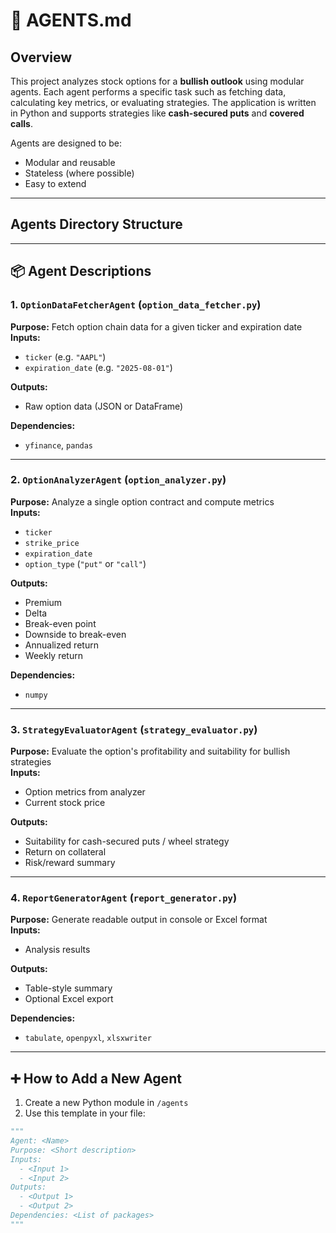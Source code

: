 # 🧠 AGENTS.md

## Overview

This project analyzes stock options for a **bullish outlook** using modular agents. Each agent performs a specific task such as fetching data, calculating key metrics, or evaluating strategies. The application is written in Python and supports strategies like **cash-secured puts** and **covered calls**.

Agents are designed to be:
- Modular and reusable
- Stateless (where possible)
- Easy to extend

---

## Agents Directory Structure


---

## 📦 Agent Descriptions

### 1. `OptionDataFetcherAgent` (`option_data_fetcher.py`)
**Purpose:** Fetch option chain data for a given ticker and expiration date  
**Inputs:**
- `ticker` (e.g. `"AAPL"`)
- `expiration_date` (e.g. `"2025-08-01"`)

**Outputs:**
- Raw option data (JSON or DataFrame)

**Dependencies:**  
- `yfinance`, `pandas`

---

### 2. `OptionAnalyzerAgent` (`option_analyzer.py`)
**Purpose:** Analyze a single option contract and compute metrics  
**Inputs:**
- `ticker`
- `strike_price`
- `expiration_date`
- `option_type` (`"put"` or `"call"`)

**Outputs:**
- Premium  
- Delta  
- Break-even point  
- Downside to break-even  
- Annualized return  
- Weekly return

**Dependencies:**  
- `numpy`

---

### 3. `StrategyEvaluatorAgent` (`strategy_evaluator.py`)
**Purpose:** Evaluate the option's profitability and suitability for bullish strategies  
**Inputs:**
- Option metrics from analyzer
- Current stock price

**Outputs:**
- Suitability for cash-secured puts / wheel strategy
- Return on collateral
- Risk/reward summary

---

### 4. `ReportGeneratorAgent` (`report_generator.py`)
**Purpose:** Generate readable output in console or Excel format  
**Inputs:**
- Analysis results

**Outputs:**
- Table-style summary
- Optional Excel export

**Dependencies:**  
- `tabulate`, `openpyxl`, `xlsxwriter`

---

## ➕ How to Add a New Agent

1. Create a new Python module in `/agents`
2. Use this template in your file:

```python
"""
Agent: <Name>
Purpose: <Short description>
Inputs:
  - <Input 1>
  - <Input 2>
Outputs:
  - <Output 1>
  - <Output 2>
Dependencies: <List of packages>
"""
